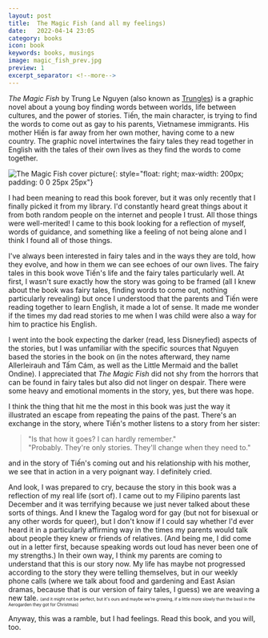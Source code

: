 ```yaml
---
layout: post
title:  The Magic Fish (and all my feelings)
date:   2022-04-14 23:05
category: books
icon: book
keywords: books, musings
image: magic_fish_prev.jpg
preview: 1
excerpt_separator: <!--more-->
---
```

*The Magic Fish* by Trung Le Nguyen (also known as [Trungles](http://www.trungles.com/)) is a graphic novel about a young boy finding words between worlds, life between cultures, and the power of stories. Tiến, the main character, is trying to find the words to come out as gay to his parents, Vietnamese immigrants. His mother Hiến is far away from her own mother, having come to a new country. The graphic novel intertwines the fairy tales they read together in English with the tales of their own lives as they find the words to come together.

<!--more-->

![The Magic Fish cover picture](http://yayforbooks.randomlyrecursive.com/images/magic_fish_cover.jpg){: style="float: right; max-width: 200px; padding: 0 0 25px 25px"}

I had been meaning to read this book forever, but it was only recently that I finally picked it from my library. I'd constantly heard great things about it from both random people on the internet and people I trust. All those things were well-merited! I came to this book looking for a reflection of myself, words of guidance, and something like a feeling of not being alone and I think I found all of those things. 

I've always been interested in fairy tales and in the ways they are told, how they evolve, and how in them we can see echoes of our own lives. The fairy tales in this book wove Tiến's life and the fairy tales particularly well. At first, I wasn't sure exactly how the story was going to be framed (all I knew about the book was fairy tales, finding words to come out, nothing particularly revealing) but once I understood that the parents and Tiến were reading together to learn English, it made a lot of sense. It made me wonder if the times my dad read stories to me when I was child were also a way for him to practice his English. 

I went into the book expecting the darker (read, less Disneyfied) aspects of the stories, but I was unfamiliar with the specific sources that Nguyen based the stories in the book on (in the notes afterward, they name Allerleirauh and Tấm Cám, as well as the Little Mermaid and the ballet Ondine). I appreciated that *The Magic Fish* did not shy from the horrors that can be found in fairy tales but also did not linger on despair. There were some heavy and emotional moments in the story, yes, but there was hope.

I think the thing that hit me the most in this book was just the way it illustrated an escape from repeating the pains of the past. There's an exchange in the story, where Tiến's mother listens to a story from her sister:
<blockquote> <p>"Is that how it goes? I can hardly remember." <br>
"Probably. They're only stories. They'll change when they need to."</p>
</blockquote>
and in the story of Tiến's coming out and his relationship with his mother, we see that in action in a very poignant way. I definitely cried.

And look, I was prepared to cry, because the story in this book was a reflection of my real life (sort of). I came out to my Filipino parents last December and it was terrifying because we just never talked about these sorts of things. And I knew the Tagalog word for gay (but not for bisexual or any other words for queer), but I don't know if I could say whether I'd ever heard it in a particularly affirming way in the times my parents would talk about people they knew or friends of relatives. (And being me, I did come out in a letter first, because speaking words out loud has never been one of my strengths.) In their own way, I think my parents are coming to understand that this is our story now. My life has maybe not progressed according to the story they were telling themselves, but in our weekly phone calls (where we talk about food and gardening and East Asian dramas, because that is our version of fairy tales, I guess) we are weaving a new tale. <span style="font-size:.6em;">(and it might not be perfect, but it's ours and maybe we're growing, if a little more slowly than the basil in the Aerogarden they got for Christmas)</span>

Anyway, this was a ramble, but I had feelings. Read this book, and you will, too.



